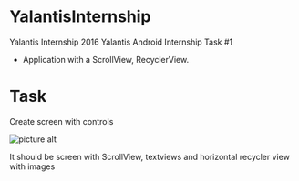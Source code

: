 # YalantisInternship
Yalantis Internship 2016
Yalantis Android Internship Task #1
* Application with a ScrollView, RecyclerView.
# Task
Create screen with controls

![picture alt](blob:https%3A//drive.google.com/89d63297-29e5-4b85-8028-2d57a3feefb1)

It should be screen with ScrollView, textviews and  horizontal recycler view with images



